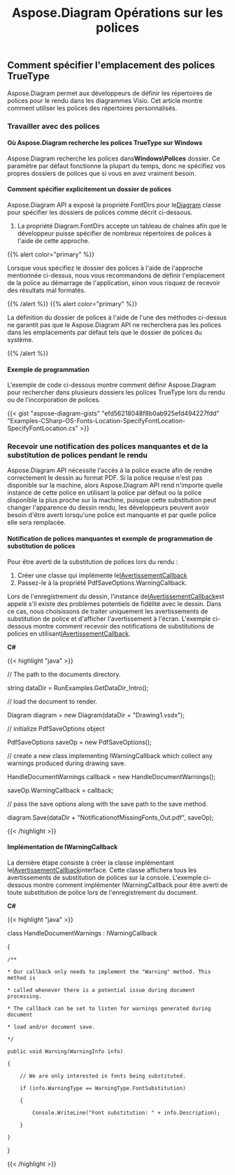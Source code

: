 ﻿---
title: Aspose.Diagram Opérations sur les polices
type: docs
weight: 180
url: /fr/net/aspose-diagram-font-operations/
description: Cette page décrit comment manipuler les polices avec la bibliothèque Aspose.Diagram.
---
## **Comment spécifier l'emplacement des polices TrueType**
Aspose.Diagram permet aux développeurs de définir les répertoires de polices pour le rendu dans les diagrammes Visio. Cet article montre comment utiliser les polices des répertoires personnalisés.
### **Travailler avec des polices**
#### **Où Aspose.Diagram recherche les polices TrueType sur Windows**
 Aspose.Diagram recherche les polices dans**Windows\Polices** dossier. Ce paramètre par défaut fonctionne la plupart du temps, donc ne spécifiez vos propres dossiers de polices que si vous en avez vraiment besoin.
#### **Comment spécifier explicitement un dossier de polices**
Aspose.Diagram API a exposé la propriété FontDirs pour le[Diagram](https://reference.aspose.com/diagram/java/com.aspose.diagram/diagram) classe pour spécifier les dossiers de polices comme décrit ci-dessous.

1. La propriété Diagram.FontDirs accepte un tableau de chaînes afin que le développeur puisse spécifier de nombreux répertoires de polices à l'aide de cette approche.

{{% alert color="primary" %}} 

Lorsque vous spécifiez le dossier des polices à l'aide de l'approche mentionnée ci-dessus, nous vous recommandons de définir l'emplacement de la police au démarrage de l'application, sinon vous risquez de recevoir des résultats mal formatés.

{{% /alert %}} {{% alert color="primary" %}} 

La définition du dossier de polices à l'aide de l'une des méthodes ci-dessus ne garantit pas que le Aspose.Diagram API ne recherchera pas les polices dans les emplacements par défaut tels que le dossier de polices du système.

{{% /alert %}} 
#### **Exemple de programmation**
L'exemple de code ci-dessous montre comment définir Aspose.Diagram pour rechercher dans plusieurs dossiers les polices TrueType lors du rendu ou de l'incorporation de polices.

{{< gist "aspose-diagram-gists" "efd56218048f8b0ab925efd494227fdd" "Examples-CSharp-OS-Fonts-Location-SpecifyFontLocation-SpecifyFontLocation.cs" >}}
### **Recevoir une notification des polices manquantes et de la substitution de polices pendant le rendu**
Aspose.Diagram API nécessite l'accès à la police exacte afin de rendre correctement le dessin au format PDF. Si la police requise n'est pas disponible sur la machine, alors Aspose.Diagram API rend n'importe quelle instance de cette police en utilisant la police par défaut ou la police disponible la plus proche sur la machine, puisque cette substitution peut changer l'apparence du dessin rendu, les développeurs peuvent avoir besoin d'être averti lorsqu'une police est manquante et par quelle police elle sera remplacée.
#### **Notification de polices manquantes et exemple de programmation de substitution de polices**
Pour être averti de la substitution de polices lors du rendu :

1. Créer une classe qui implémente le[IAvertissementCallback](https://reference.aspose.com/diagram/net/aspose.diagram/IWarningCallback)
1. Passez-le à la propriété PdfSaveOptions.WarningCallback.

Lors de l'enregistrement du dessin, l'instance de[IAvertissementCallback](https://reference.aspose.com/diagram/net/aspose.diagram/IWarningCallback)est appelé s'il existe des problèmes potentiels de fidélité avec le dessin. Dans ce cas, nous choisissons de traiter uniquement les avertissements de substitution de police et d'afficher l'avertissement à l'écran. L'exemple ci-dessous montre comment recevoir des notifications de substitutions de polices en utilisant[IAvertissementCallback](https://reference.aspose.com/diagram/net/aspose.diagram/IWarningCallback).

**C#**

{{< highlight "java" >}}

 // The path to the documents directory.

string dataDir = RunExamples.GetDataDir_Intro();

// load the document to render.

Diagram diagram = new Diagram(dataDir + "Drawing1.vsdx");

// initialize PdfSaveOptions object

PdfSaveOptions saveOp = new PdfSaveOptions();

// create a new class implementing IWarningCallback which collect any warnings produced during drawing save.

HandleDocumentWarnings callback = new HandleDocumentWarnings();

saveOp.WarningCallback = callback;

// pass the save options along with the save path to the save method.

diagram.Save(dataDir + "NotificationofMissingFonts_Out.pdf", saveOp);

{{< /highlight >}}
#### **Implémentation de IWarningCallback**
La dernière étape consiste à créer la classe implémentant le[IAvertissementCallback](https://reference.aspose.com/diagram/net/aspose.diagram/IWarningCallback)interface. Cette classe affichera tous les avertissements de substitution de polices sur la console. L'exemple ci-dessous montre comment implémenter IWarningCallback pour être averti de toute substitution de police lors de l'enregistrement du document.

**C#**

{{< highlight "java" >}}

 class HandleDocumentWarnings : IWarningCallback

{

    /**

    * Our callback only needs to implement the "Warning" method. This method is

    * called whenever there is a potential issue during document processing.

    * The callback can be set to listen for warnings generated during document

    * load and/or document save.

    */

    public void Warning(WarningInfo info)

    {

        // We are only interested in fonts being substituted.

        if (info.WarningType == WarningType.FontSubstitution)

        {

            Console.WriteLine("Font substitution: " + info.Description);

        }

    }

}

{{< /highlight >}}
